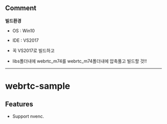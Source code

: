 ## Comment

**빌드환경**

* OS : Win10
* IDE : VS2017

* 꼭 VS2017로 빌드하고
* libs폴더내에 webrtc_m74를 webrtc_m74폴더내에 압축풀고 빌드할 것!!

---

# webrtc-sample

## Features
 - Support nvenc.
